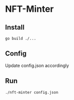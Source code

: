 # NFT-Minter

## Install
`go build ./...`

## Config
Update config.json accordingly

## Run
`./nft-minter config.json`
